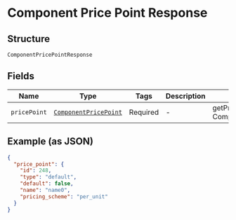 
# Component Price Point Response

## Structure

`ComponentPricePointResponse`

## Fields

| Name | Type | Tags | Description | Getter | Setter |
|  --- | --- | --- | --- | --- | --- |
| `pricePoint` | [`ComponentPricePoint`](../../doc/models/component-price-point.md) | Required | - | getPricePoint(): ComponentPricePoint | setPricePoint(ComponentPricePoint pricePoint): void |

## Example (as JSON)

```json
{
  "price_point": {
    "id": 248,
    "type": "default",
    "default": false,
    "name": "name0",
    "pricing_scheme": "per_unit"
  }
}
```

